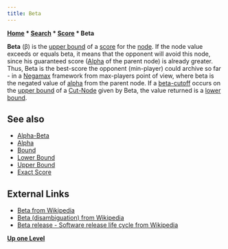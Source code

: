 ```yaml
---
title: Beta
---
```

**[Home](Home "Home") * [Search](Search "Search") * [Score](Score "Score") * Beta**

**Beta** (β) is the [upper bound](Upper_Bound "Upper Bound") of a [score](Score "Score") for the [node](Node "Node"). If the node value exceeds or equals beta, it means that the opponent will avoid this node, since his guaranteed score ([Alpha](Alpha "Alpha") of the parent node) is already greater. Thus, Beta is the best-score the opponent (min-player) could archive so far - in a [Negamax](Negamax "Negamax") framework from max-players point of view, where beta is the negated value of [alpha](Alpha "Alpha") from the parent node. If a [beta-cutoff](Beta-Cutoff "Beta-Cutoff") occurs on the [upper bound](Upper_Bound "Upper Bound") of a [Cut-Node](Node_Types#Cut-Nodes "Node Types") given by Beta, the value returned is a [lower bound](Lower_Bound "Lower Bound").

## See also

- [Alpha-Beta](Alpha-Beta "Alpha-Beta")
- [Alpha](Alpha "Alpha")
- [Bound](Bound "Bound")
- [Lower Bound](Lower_Bound "Lower Bound")
- [Upper Bound](Upper_Bound "Upper Bound")
- [Exact Score](Exact_Score "Exact Score")

## External Links

- [Beta from Wikipedia](https://en.wikipedia.org/wiki/Beta)
- [Beta (disambiguation) from Wikipedia](https://en.wikipedia.org/wiki/Beta_%28disambiguation%29)
- [Beta release - Software release life cycle from Wikipedia](https://en.wikipedia.org/wiki/Software_release_life_cycle#Beta)

**[Up one Level](Score "Score")**

